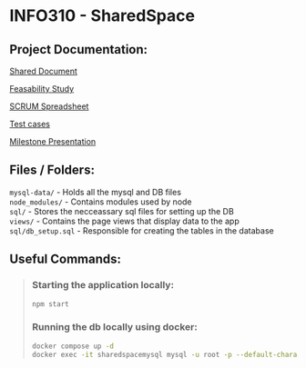 # INFO310 - SharedSpace

## Project Documentation:
[Shared Document](https://docs.google.com/document/d/1dsslKUIoFYGAVsMLgXbK1OL8lQxgPu3Gu_5K1Iog1M0/edit?usp=sharing)

[Feasability Study](https://docs.google.com/document/d/1JaLbUw4ipO6lABDCIq8vzGexEP9u_air5N-dcGxHvC8/edit?usp=sharing)

[SCRUM Spreadsheet](https://otagouni-my.sharepoint.com/:x:/r/personal/shofe999_student_otago_ac_nz/Documents/INFO310_Project_Management_SharedSpace.xlsm?d=w6ef4d4d876d34f4487d256dcabb2cecc&csf=1&web=1&e=T4PMRQ)

[Test cases](https://otagouni-my.sharepoint.com/:x:/r/personal/shofe999_student_otago_ac_nz/_layouts/15/Doc.aspx?sourcedoc=%7B119FB2AC-A535-43A1-8EF4-ADB2F2B0830F%7D&file=TestCases_template.xlsx&fromShare=true&action=default&mobileredirect=true)

[Milestone Presentation](https://otagouni-my.sharepoint.com/:p:/r/personal/gorma749_student_otago_ac_nz/Documents/Milestone.pptx?d=w434e1499660e404ab87cfafbfc58066e&csf=1&web=1&e=UFEolp)

## Files / Folders:
`mysql-data/` - Holds all the mysql and DB files\
`node_modules/` - Contains modules used by node\
`sql/` - Stores the necceassary sql files for setting up the DB\
`views/` - Contains the page views that display data to the app\
`sql/db_setup.sql` - Responsible for creating the tables in the database

## Useful Commands:
>### Starting the application locally:
>```bash
>npm start
>```
> 
>### Running the db locally using docker:
>```bash
>docker compose up -d
>docker exec -it sharedspacemysql mysql -u root -p --default-character-set=utf8mb4
>```
